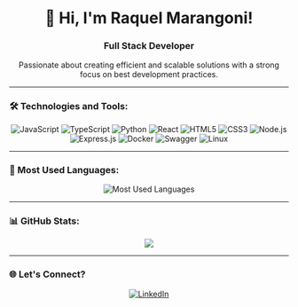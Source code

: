 <div align="center">
  <h1>👋 Hi, I'm Raquel Marangoni!</h1>
  <h3>Full Stack Developer</h3>
  <p>Passionate about creating efficient and scalable solutions with a strong focus on best development practices.</p>
</div>

---

### 🛠️ Technologies and Tools:

<div align="center">
    <img src="https://img.shields.io/badge/JavaScript-F7DF1E?style=for-the-badge&logo=javascript&logoColor=black" alt="JavaScript" />
    <img src="https://img.shields.io/badge/TypeScript-007ACC?style=for-the-badge&logo=typescript&logoColor=white" alt="TypeScript" />
    <img src="https://img.shields.io/badge/Python-FCC624?style=for-the-badge&logo=python&logoColor=blue" alt="Python" />
    <img src="https://img.shields.io/badge/React-20232A?style=for-the-badge&logo=react&logoColor=61DAFB" alt="React" />
    <img src="https://img.shields.io/badge/HTML5-E34F26?style=for-the-badge&logo=html5&logoColor=white" alt="HTML5" />
    <img src="https://img.shields.io/badge/CSS3-1572B6?style=for-the-badge&logo=css3&logoColor=white" alt="CSS3" />
    <img src="https://img.shields.io/badge/Node.js-43853D?style=for-the-badge&logo=node.js&logoColor=white" alt="Node.js" />
    <img src="https://img.shields.io/badge/Express.js-404D59?style=for-the-badge" alt="Express.js" />
    <img src="https://img.shields.io/badge/Docker-384d54?style=for-the-badge&logo=docker&logoColor=0db7ed" alt="Docker" />
    <img src="https://img.shields.io/badge/Swagger-85EA2D?style=for-the-badge&logo=swagger&logoColor=black" alt="Swagger" />
    <img src="https://img.shields.io/badge/Linux-FCC624?style=for-the-badge&logo=linux&logoColor=black" alt="Linux" />
</div>

---

### 🚀 Most Used Languages:

<div align="center">
  <img src="https://github-readme-stats.vercel.app/api/top-langs/?username=raqmarangoni&layout=compact&theme=tokyonight&langs_count=8" alt="Most Used Languages" />
</div>

---

### 📊 GitHub Stats:

<div align="center">
  <picture>
    <source
      srcset="https://github-readme-stats.vercel.app/api?username=raqmarangoni&show_icons=true&theme=tokyonight&rank_icon=github"
      media="(prefers-color-scheme: dark)" />
    <source
      srcset="https://github-readme-stats.vercel.app/api?username=raqmarangoni&show_icons=true"
      media="(prefers-color-scheme: light), (prefers-color-scheme: no-preference)" />
    <img src="https://github-readme-stats.vercel.app/api?username=raqmarangoni&show_icons=true" />
  </picture>
</div>

---

### 🌐 Let's Connect?

<div align="center">
    <a href="https://www.linkedin.com/in/raquel-marangoni/" target="_blank">
        <img src="https://img.shields.io/badge/-LinkedIn-%230077B5?style=for-the-badge&logo=linkedin&logoColor=white" alt="LinkedIn">
    </a> 
</div>
